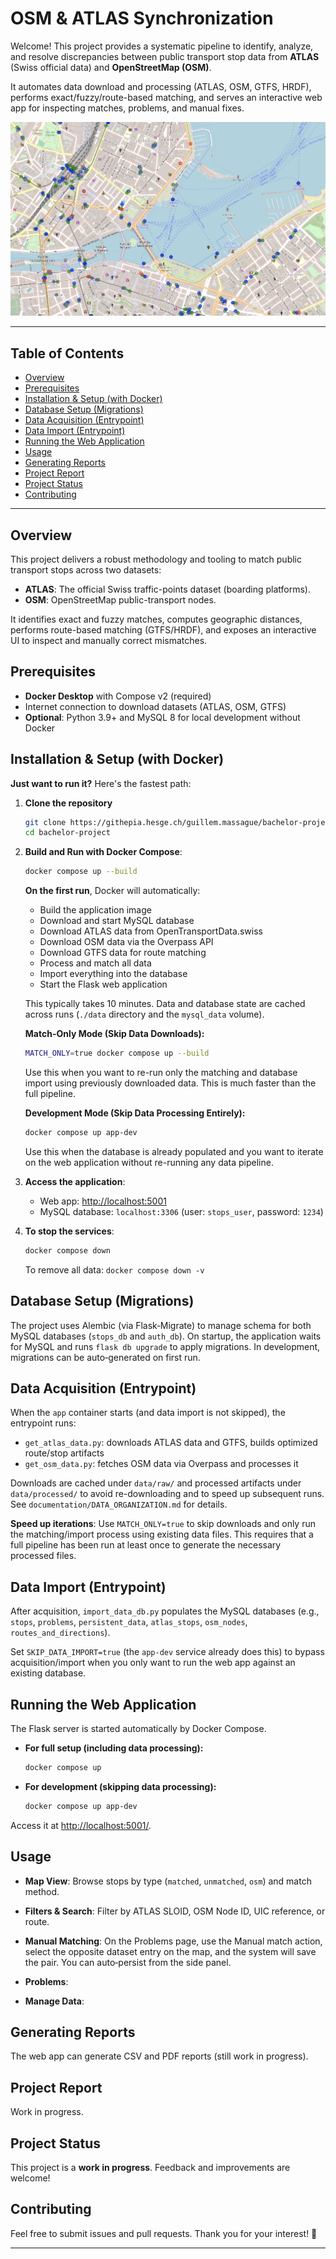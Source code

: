 # **OSM & ATLAS Synchronization**


Welcome! This project provides a systematic pipeline to identify, analyze, and resolve discrepancies between public transport stop data from **ATLAS** (Swiss official data) and **OpenStreetMap (OSM)**.

It automates data download and processing (ATLAS, OSM, GTFS, HRDF), performs exact/fuzzy/route-based matching, and serves an interactive web app for inspecting matches, problems, and manual fixes.

![Geneva stops](documentation/images/Geneve.png)

---

## Table of Contents

- [Overview](#overview)
- [Prerequisites](#prerequisites)
- [Installation & Setup (with Docker)](#installation--setup-with-docker)
- [Database Setup (Migrations)](#database-setup-migrations)
- [Data Acquisition (Entrypoint)](#data-acquisition-entrypoint)
- [Data Import (Entrypoint)](#data-import-entrypoint)
- [Running the Web Application](#running-the-web-application)
- [Usage](#usage)
- [Generating Reports](#generating-reports)
- [Project Report](#project-report)
- [Project Status](#project-status)
- [Contributing](#contributing)

---

## Overview

This project delivers a robust methodology and tooling to match public transport stops across two datasets:

- **ATLAS**: The official Swiss traffic-points dataset (boarding platforms).
- **OSM**: OpenStreetMap public-transport nodes.

It identifies exact and fuzzy matches, computes geographic distances, performs route-based matching (GTFS/HRDF), and exposes an interactive UI to inspect and manually correct mismatches.

## Prerequisites

- **Docker Desktop** with Compose v2 (required)
- Internet connection to download datasets (ATLAS, OSM, GTFS)
- **Optional**: Python 3.9+ and MySQL 8 for local development without Docker

## Installation & Setup (with Docker)

**Just want to run it?** Here's the fastest path:

1.  **Clone the repository**
    ```bash
    git clone https://githepia.hesge.ch/guillem.massague/bachelor-project.git
    cd bachelor-project
    ```

2.  **Build and Run with Docker Compose**:
    ```bash
    docker compose up --build
    ```
    
    **On the first run**, Docker will automatically:
    - Build the application image
    - Download and start MySQL database
    - Download ATLAS data from OpenTransportData.swiss
    - Download OSM data via the Overpass API
    - Download GTFS data for route matching
    - Process and match all data
    - Import everything into the database
    - Start the Flask web application

    This typically takes 10 minutes. Data and database state are cached across runs (`./data` directory and the `mysql_data` volume).

    **Match-Only Mode (Skip Data Downloads):**
    ```bash
    MATCH_ONLY=true docker compose up --build
    ```
    Use this when you want to re-run only the matching and database import using previously downloaded data. This is much faster than the full pipeline.

    **Development Mode (Skip Data Processing Entirely):**
    ```bash
    docker compose up app-dev
    ```
    Use this when the database is already populated and you want to iterate on the web application without re-running any data pipeline.

3.  **Access the application**:
    - Web app: [http://localhost:5001](http://localhost:5001)
    - MySQL database: `localhost:3306` (user: `stops_user`, password: `1234`)

4.  **To stop the services**:
    ```bash
    docker compose down
    ```
    To remove all data: `docker compose down -v`

## Database Setup (Migrations)
The project uses Alembic (via Flask‑Migrate) to manage schema for both MySQL databases (`stops_db` and `auth_db`). On startup, the application waits for MySQL and runs `flask db upgrade` to apply migrations. In development, migrations can be auto‑generated on first run.

## Data Acquisition (Entrypoint)
When the `app` container starts (and data import is not skipped), the entrypoint runs:

- `get_atlas_data.py`: downloads ATLAS data and GTFS, builds optimized route/stop artifacts
- `get_osm_data.py`: fetches OSM data via Overpass and processes it

Downloads are cached under `data/raw/` and processed artifacts under `data/processed/` to avoid re-downloading and to speed up subsequent runs. See `documentation/DATA_ORGANIZATION.md` for details.

**Speed up iterations**: Use `MATCH_ONLY=true` to skip downloads and only run the matching/import process using existing data files. This requires that a full pipeline has been run at least once to generate the necessary processed files.

## Data Import (Entrypoint)
After acquisition, `import_data_db.py` populates the MySQL databases (e.g., `stops`, `problems`, `persistent_data`, `atlas_stops`, `osm_nodes`, `routes_and_directions`).

Set `SKIP_DATA_IMPORT=true` (the `app-dev` service already does this) to bypass acquisition/import when you only want to run the web app against an existing database.

## Running the Web Application
The Flask server is started automatically by Docker Compose.

- **For full setup (including data processing):**
  ```bash
  docker compose up
  ```

- **For development (skipping data processing):**
  ```bash
  docker compose up app-dev
  ```

Access it at [http://localhost:5001/](http://localhost:5001/).

## Usage

- **Map View**: Browse stops by type (`matched`, `unmatched`, `osm`) and match method.
- **Filters & Search**: Filter by ATLAS SLOID, OSM Node ID, UIC reference, or route.
- **Manual Matching**: On the Problems page, use the Manual match action, select the opposite dataset entry on the map, and the system will save the pair. You can auto‑persist from the side panel.
- **Problems**:
  
- **Manage Data**:

## Generating Reports

The web app can generate CSV and PDF reports (still work in progress).

## Project Report

Work in progress.

## Project Status

This project is a **work in progress**. Feedback and improvements are welcome!

## Contributing

Feel free to submit issues and pull requests. Thank you for your interest! 🚀

---

